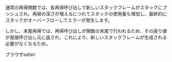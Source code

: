 通常の再帰関数では、各再帰呼び出しで新しいスタックフレームがスタックにプッシュされ、再帰の深さが増えるにつれてスタックの使用量も増加し、最終的にスタックがオーバーフローしてエラーが発生します。

しかし、末尾再帰では、再帰呼び出しが関数の末尾で行われるため、その戻り値が直接呼び出し元に返され、これにより、新しいスタックフレームが生成される必要がなくなるため。

ブラウザsafari
